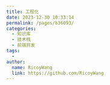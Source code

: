 ```yaml
---
title: 工程化
date: 2023-12-30 10:33:14
permalink: /pages/b36093/
categories:
  - 知识库
  - 技术栈
  - 前端开发
tags:
  - 
author: 
  name: RicoyWang
  link: https://github.com/RicoyWang
---
```

